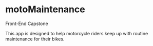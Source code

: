# motoMaintenance
Front-End Capstone

This app is designed to help motorcycle riders keep up with routine maintenance for their bikes. 
